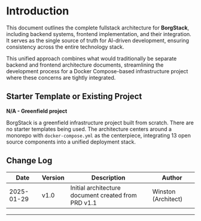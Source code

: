 # Introduction

This document outlines the complete fullstack architecture for **BorgStack**, including backend systems, frontend implementation, and their integration. It serves as the single source of truth for AI-driven development, ensuring consistency across the entire technology stack.

This unified approach combines what would traditionally be separate backend and frontend architecture documents, streamlining the development process for a Docker Compose-based infrastructure project where these concerns are tightly integrated.

## Starter Template or Existing Project

**N/A - Greenfield project**

BorgStack is a greenfield infrastructure project built from scratch. There are no starter templates being used. The architecture centers around a monorepo with `docker-compose.yml` as the centerpiece, integrating 13 open source components into a unified deployment stack.

## Change Log

| Date | Version | Description | Author |
|------|---------|-------------|--------|
| 2025-01-29 | v1.0 | Initial architecture document created from PRD v1.1 | Winston (Architect) |

---
